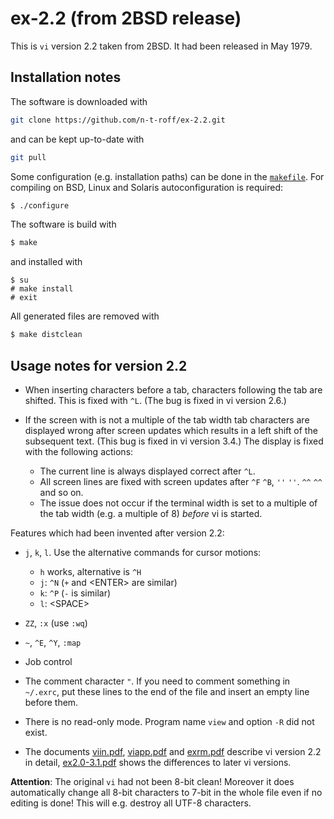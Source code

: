 # ex-2.2 (from 2BSD release)
This is `vi` version 2.2 taken from 2BSD.
It had been released in May 1979.
## Installation notes
The software is downloaded with
```sh
git clone https://github.com/n-t-roff/ex-2.2.git
```
and can be kept up-to-date with
```sh
git pull
```
Some configuration (e.g. installation paths) can be done in the
[`makefile`](https://github.com/n-t-roff/ex-2.2/blob/master/Makefile.in).
For compiling on BSD, Linux and Solaris autoconfiguration is required:
```sh
$ ./configure
```
The software is build with
```sh
$ make
```
and installed with
```
$ su
# make install
# exit
```
All generated files are removed with
```sh
$ make distclean
```
## Usage notes for version 2.2

* When inserting characters before a tab,
  characters following the tab are shifted.
  This is fixed with `^L`.
  (The bug is fixed in vi version 2.6.)
* If the screen with is not a multiple of the tab width
  tab characters are displayed wrong
  after screen updates
  which results in a left shift of the subsequent text.
  (This bug is fixed in vi version 3.4.)
  The display is fixed with the following actions:

  * The current line is always displayed correct after `^L`.
  * All screen lines are fixed with screen updates after
    `^F` `^B`, `''` `''`. `^^` `^^` and so on.
  * The issue does not occur if the terminal width is set
    to a multiple of the tab width (e.g. a multiple of 8)
    *before* vi is started.

Features which had been invented after version 2.2:

* `j`, `k`, `l`.
  Use the alternative commands for cursor motions:

  * `h` works, alternative is `^H`
  * `j`: `^N`
    (`+` and &lt;ENTER&gt; are similar)
  * `k`: `^P`
    (`-` is similar)
  * `l`: &lt;SPACE&gt;

* `ZZ`, `:x` (use `:wq`)
* `~`, `^E`, `^Y`, `:map`
* Job control
* The comment character `"`.
  If you need to comment something in `~/.exrc`,
  put these lines to the end of the file
  and insert an empty line before them.
* There is no read-only mode.
  Program name `view` and option `-R` did not exist.
* The documents
  [viin.pdf](http://n-t-roff.github.io/ex/2.2/viin.pdf),
  [viapp.pdf](http://n-t-roff.github.io/ex/2.2/viapp.pdf)
  and
  [exrm.pdf](http://n-t-roff.github.io/ex/2.2/exrm.pdf)
  describe vi version 2.2 in detail,
  [ex2.0-3.1.pdf](http://n-t-roff.github.io/ex/3.2/ex2.0-3.1.pdf)
  shows the differences to later vi versions.

**Attention**:
The original `vi` had not been 8-bit clean!
Moreover it does automatically change all 8-bit characters to 7-bit
in the whole file even if no editing is done!
This will e.g. destroy all UTF-8 characters.
